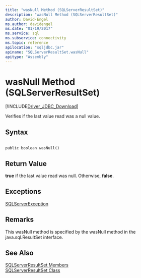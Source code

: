 ```yaml
---
title: "wasNull Method (SQLServerResultSet)"
description: "wasNull Method (SQLServerResultSet)"
author: David-Engel
ms.author: davidengel
ms.date: "01/19/2017"
ms.service: sql
ms.subservice: connectivity
ms.topic: reference
apilocation: "sqljdbc.jar"
apiname: "SQLServerResultSet.wasNull"
apitype: "Assembly"
---
```

# wasNull Method (SQLServerResultSet)
[!INCLUDE[Driver_JDBC_Download](../../../includes/driver_jdbc_download.md)]

  Verifies if the last value read was a null value.  
  
## Syntax  
  
```  
  
public boolean wasNull()  
```  
  
## Return Value  
 **true** if the last value read was null. Otherwise, **false**.  
  
## Exceptions  
 [SQLServerException](../../../connect/jdbc/reference/sqlserverexception-class.md)  
  
## Remarks  
 This wasNull method is specified by the wasNull method in the java.sql.ResultSet interface.  
  
## See Also  
 [SQLServerResultSet Members](../../../connect/jdbc/reference/sqlserverresultset-members.md)   
 [SQLServerResultSet Class](../../../connect/jdbc/reference/sqlserverresultset-class.md)  
  
  
